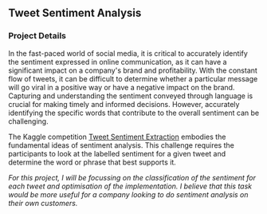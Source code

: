 ## Tweet Sentiment Analysis

### Project Details
In the fast-paced world of social media, it is critical to accurately identify the sentiment expressed in online communication, as it can have a significant impact on a company's brand and profitability. With the constant flow of tweets, it can be difficult to determine whether a particular message will go viral in a positive way or have a negative impact on the brand. Capturing and understanding the sentiment conveyed through language is crucial for making timely and informed decisions. However, accurately identifying the specific words that contribute to the overall sentiment can be challenging.

The Kaggle competition [Tweet Sentiment Extraction](https://www.kaggle.com/competitions/tweet-sentiment-extraction/overview) embodies the fundamental ideas of sentiment analysis. This challenge requires the participants to look at the labelled sentiment for a given tweet and determine the word or phrase that best supports it. 

*For this project, I will be focussing on the classification of the sentiment for each tweet and optimisation of the implementation. I believe that this task would be more useful for a company looking to do sentiment analysis on their own customers.* 
